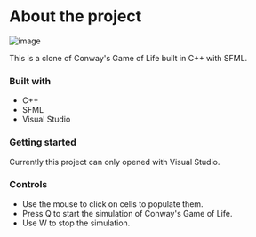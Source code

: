 # About the project
![image](https://github.com/ManithMam/conways-game-of-life/assets/100299120/0a631bef-c957-4009-b5fd-d2bb91de5148)

This is a clone of Conway's Game of Life built in C++ with SFML.

### Built with

* C++
* SFML
* Visual Studio

### Getting started

Currently this project can only opened with Visual Studio.

### Controls

* Use the mouse to click on cells to populate them.
* Press Q to start the simulation of Conway's Game of Life.
* Use W to stop the simulation.



